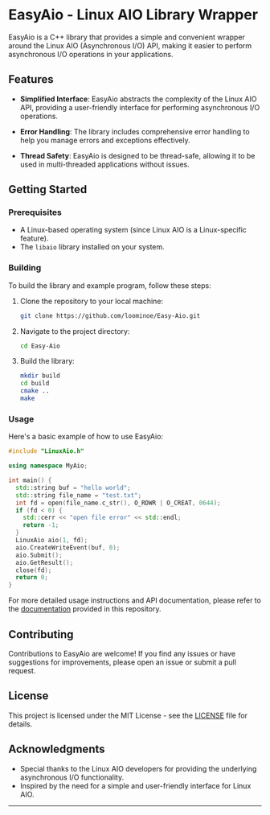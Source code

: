 
# EasyAio - Linux AIO Library Wrapper

EasyAio is a C++ library that provides a simple and convenient wrapper around the Linux AIO (Asynchronous I/O) API, making it easier to perform asynchronous I/O operations in your applications.

## Features

- **Simplified Interface**: EasyAio abstracts the complexity of the Linux AIO API, providing a user-friendly interface for performing asynchronous I/O operations.

- **Error Handling**: The library includes comprehensive error handling to help you manage errors and exceptions effectively.

- **Thread Safety**: EasyAio is designed to be thread-safe, allowing it to be used in multi-threaded applications without issues.

## Getting Started

### Prerequisites

- A Linux-based operating system (since Linux AIO is a Linux-specific feature).
- The `libaio` library installed on your system.

### Building

To build the library and example program, follow these steps:

1. Clone the repository to your local machine:

    ```bash
    git clone https://github.com/loominoe/Easy-Aio.git
    ```

2. Navigate to the project directory:

    ```bash
    cd Easy-Aio
    ```

3. Build the library:

    ```bash
    mkdir build
    cd build
    cmake ..
    make
    ```

### Usage

Here's a basic example of how to use EasyAio:

```cpp
#include "LinuxAio.h"

using namespace MyAio;

int main() {
  std::string buf = "hello world";
  std::string file_name = "test.txt";
  int fd = open(file_name.c_str(), O_RDWR | O_CREAT, 0644);
  if (fd < 0) {
    std::cerr << "open file error" << std::endl;
    return -1;
  }
  LinuxAio aio(1, fd);
  aio.CreateWriteEvent(buf, 0);
  aio.Submit();
  aio.GetResult();
  close(fd);
  return 0;
}
```

For more detailed usage instructions and API documentation, please refer to the [documentation](docs/) provided in this repository.

## Contributing

Contributions to EasyAio are welcome! If you find any issues or have suggestions for improvements, please open an issue or submit a pull request.

## License

This project is licensed under the MIT License - see the [LICENSE](LICENSE) file for details.

## Acknowledgments

- Special thanks to the Linux AIO developers for providing the underlying asynchronous I/O functionality.
- Inspired by the need for a simple and user-friendly interface for Linux AIO.

---
